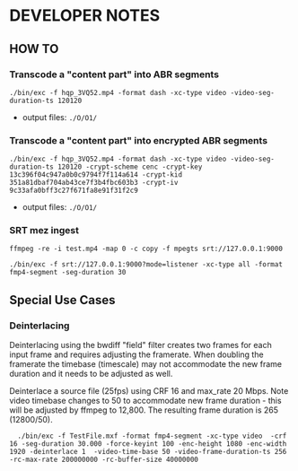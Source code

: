 # DEVELOPER NOTES



## HOW TO

### Transcode a "content part" into ABR segments

```
./bin/exc -f hqp_3VQ52.mp4 -format dash -xc-type video -video-seg-duration-ts 120120
```

- output files: `./O/O1/`


### Transcode a "content part" into encrypted ABR segments


```
./bin/exc -f hqp_3VQ52.mp4 -format dash -xc-type video -video-seg-duration-ts 120120 -crypt-scheme cenc -crypt-key 13c396f04c947a0b0c9794f7f114a614 -crypt-kid 351a81dbaf704ab43ce7f3b4fbc603b3 -crypt-iv 9c33afa0bff3c27f671fa8e91f31f2c9
```

- output files: `./O/O1/`

### SRT mez ingest

```
ffmpeg -re -i test.mp4 -map 0 -c copy -f mpegts srt://127.0.0.1:9000

./bin/exc -f srt://127.0.0.1:9000?mode=listener -xc-type all -format fmp4-segment -seg-duration 30
```


## Special Use Cases

### Deinterlacing

Deinterlacing using the bwdiff "field" filter creates two frames for each input frame and requires adjusting the framerate.
When doubling the framerate the timebase (timescale) may not accommodate the new frame duration and it needs to be adjusted as well.

Deinterlace a source file (25fps) using CRF 16 and max_rate 20 Mbps.  Note video timebase changes to 50 to accommodate new frame duration - this will be adjusted by ffmpeg to 12,800.  The resulting frame duration is 265  (12800/50).

```
  ./bin/exc -f TestFile.mxf -format fmp4-segment -xc-type video  -crf 16 -seg-duration 30.000 -force-keyint 100 -enc-height 1080 -enc-width 1920 -deinterlace 1  -video-time-base 50 -video-frame-duration-ts 256 -rc-max-rate 200000000 -rc-buffer-size 40000000
```

